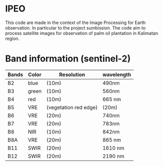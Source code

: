# IPEO
This code are made in the context of the Image Processing for Earth observation. In particular to the project sumbission. The code aim to process satellite images for observation of palm oil plantation in Kalimatan region.

# Band information (sentinel-2)
| Bands  | Color  | Resolution  |  wavelength | 
|---|---|---|---|
| B2 | blue | (10m) | 490nm |
| B3 |  green | (10m) | 560nm |
| B4 | red | (10m) | 665 nm |
| B5 | VRE | (vegetation red edge) | (20m) | 705nm |
| B6 | VRE | (20m) |740nm | 
| B7 | VRE | (20m) |783nm |
| B8 | NIR | (10m) |842nm |
| B8A | VRE | (20m) |865 nm |
| B11 | SWIR | (20m) |1610 nm |
| B12| SWIR | (20m) |2190 nm |



